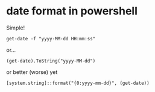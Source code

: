 # date format in powershell

Simple!

    get-date -f "yyyy-MM-dd HH:mm:ss"

or...

    (get-date).ToString("yyyy-MM-dd")

or better (worse) yet

	[system.string]::format("{0:yyyy-mm-dd}", (get-date))